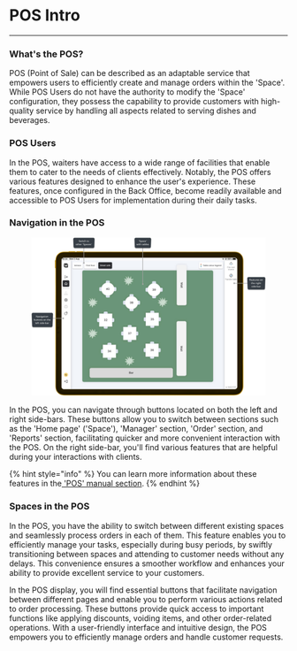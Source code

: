 # POS Intro

***

### What's the POS?

POS (Point of Sale) can be described as an adaptable service that empowers users to efficiently create and manage orders within the 'Space'. While POS Users do not have the authority to modify the 'Space' configuration, they possess the capability to provide customers with high-quality service by handling all aspects related to serving dishes and beverages.

### POS Users

In the POS, waiters have access to a wide range of facilities that enable them to cater to the needs of clients effectively. Notably, the POS offers various features designed to enhance the user's experience. These features, once configured in the Back Office, become readily available and accessible to POS Users for implementation during their daily tasks.

### Navigation in the POS

<figure><img src="images/pos-space.jpg" alt=""><figcaption></figcaption></figure>

In the POS, you can navigate through buttons located on both the left and right side-bars. These buttons allow you to switch between sections such as the 'Home page' ('Space'), 'Manager' section, 'Order' section, and 'Reports' section, facilitating quicker and more convenient interaction with the POS. On the right side-bar, you'll find various features that are helpful during your interactions with clients.

{% hint style="info" %}
You can learn more information about these features in the[ 'POS' manual section](features/pos/).
{% endhint %}

### Spaces in the POS

In the POS, you have the ability to switch between different existing spaces and seamlessly process orders in each of them. This feature enables you to efficiently manage your tasks, especially during busy periods, by swiftly transitioning between spaces and attending to customer needs without any delays. This convenience ensures a smoother workflow and enhances your ability to provide excellent service to your customers.

In the POS display, you will find essential buttons that facilitate navigation between different pages and enable you to perform various actions related to order processing. These buttons provide quick access to important functions like applying discounts, voiding items, and other order-related operations. With a user-friendly interface and intuitive design, the POS empowers you to efficiently manage orders and handle customer requests.
